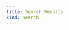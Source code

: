 ```yaml
---
title: Search Results
kind: search
---
```

<div id="tipue_search_content"></div>

<script src="//ajax.googleapis.com/ajax/libs/jquery/2.1.1/jquery.min.js"></script>
<script type="text/javascript" src="/tipuesearch/tipuesearch-set.js"></script>
<script type="text/javascript" src="/tipuesearch/tipuesearch_content.js"></script>
<script type="text/javascript" src="/tipuesearch/tipuesearch.js"></script>
